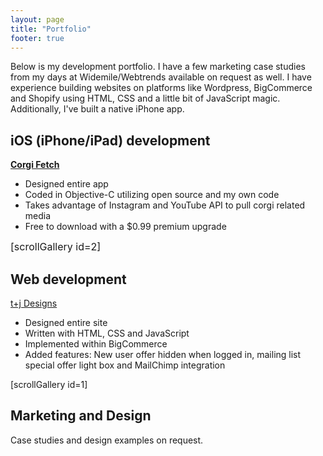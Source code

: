 ```yaml
---
layout: page
title: "Portfolio"
footer: true
---
```

Below is my development portfolio. I have a few marketing case studies from my days at Widemile/Webtrends available on request as well. I have experience building websites on platforms like Wordpress, BigCommerce and Shopify using HTML, CSS and a little bit of JavaScript magic. Additionally, I've built a native iPhone app.
<h2><strong>iOS (iPhone/iPad) development</strong></h2>
<strong><a href="http://corgifetch.billyshih.com">Corgi Fetch</a></strong>
<ul>
	<li>Designed entire app</li>
	<li>Coded in Objective-C utilizing open source and my own code</li>
	<li>Takes advantage of Instagram and YouTube API to pull corgi related media</li>
	<li>Free to download with a $0.99 premium upgrade</li>
</ul>
<span style="font-size: 16px;">[scrollGallery id=2]</span>
<h2><strong>Web development</strong></h2>
<a href="http://www.tplusjdesigns.com">t+j Designs</a>
<ul>
	<li>Designed entire site</li>
	<li>Written with HTML, CSS and JavaScript</li>
	<li>Implemented within BigCommerce</li>
	<li>Added features: New user offer hidden when logged in, mailing list special offer light box and MailChimp integration</li>
</ul>
[scrollGallery id=1]
<h2><strong>Marketing and Design</strong></h2>
Case studies and design examples on request.
